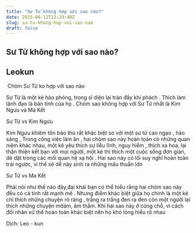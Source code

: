 ```yaml
---
title: "Sư Tử không hợp với sao nào?"
date: 2025-06-12T12:29:40Z
slug: su-tu-khong-hop-voi-sao-nao
draft: false
---
```


## Sư Tử không hợp với sao nào?

## Leokun

​ 
Chòm Sư Tử ko hợp với sao nào
 
Sư Tử là một kẻ hào phóng, trọng sĩ diện lại tràn đầy khí phách . Thích làm lãnh đạo là bản tính của họ . Chòm sao không hợp với Sư Tử nhất là Kim Ngưu và Ma Kết
 
Sư Tử vs Kim Ngưu
 
Kim Ngưu khiêm tốn bảo thủ  rất khác biệt so với một sư tử  cao ngạo , hào sảng , Trong công việc làm ăn , hai chòm sao này  hoàn toàn có những quan niệm khác nhau, một kẻ yêu thích sự liễu lĩnh, nguy hiểm , thích xa hoa, lại thân thiện kết bạn với mọi người, một kẻ thì thích một cuộc sống đơn giản,  dè dặt trong các mối quan hệ xạ hội .  Hai sao này có lối suy nghĩ hoàn toàn trái ngược, vì thế sẽ dễ nảy sinh ra những mâu thuẫn lớn
 
Sư Tử vs Ma Kết
 
Phải nói như thế nào đây,đại khái bạn có thể hiểu rằng hai chòm sao này đều có cá tính rất mạnh mẽ . Nhưng điểm khác biệt giữa họ chính là một kẻ chỉ thích những chuyện rõ ràng , trắng ra trắng đen ra đen còn một người lại thích những chuyện mờám, âm thầm. Khi hai sao này ở cùng chỗ, vì cách đối nhân xử thế hoàn toàn khác biệt  nên họ khó lòng hiểu rõ nhau
 
Dịch: Leo - kun